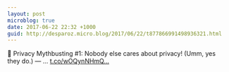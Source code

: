 ```yaml
---
layout: post
microblog: true
date: 2017-06-22 22:32 +1000
guid: http://desparoz.micro.blog/2017/06/22/t877866991498936321.html
---
```

🔗 Privacy Mythbusting #1: Nobody else cares about privacy! (Umm, yes they do.) — ... [t.co/wOQynNHmQ...](https://t.co/wOQynNHmQt)
